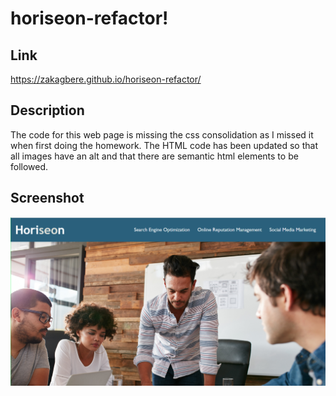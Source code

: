 # horiseon-refactor!
## Link
https://zakagbere.github.io/horiseon-refactor/

## Description
The code for this web page is missing the css consolidation as I missed it when first doing the homework. The HTML code has been updated so that all images have an alt and that there are semantic html elements to be followed.

## Screenshot
![Alt text](<Screenshot (4).png>)